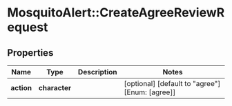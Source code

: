 # MosquitoAlert::CreateAgreeReviewRequest


## Properties
Name | Type | Description | Notes
------------ | ------------- | ------------- | -------------
**action** | **character** |  | [optional] [default to &quot;agree&quot;] [Enum: [agree]] 



